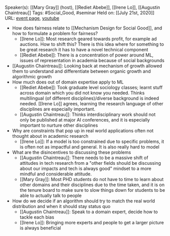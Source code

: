 Speaker(s): [[Mary Gray]] (host), [[Rediet Abebe]], [[Irene Lo]], [[Augustin Chaintreau]]
Tags: #Social_Good, #seminar
Held on: [[July 21st, 2020]]
URL: [event page](https://www.microsoft.com/en-us/research/event/frontiers-in-machine-learning-2020/#!tuesday-july-21), [youtube](https://www.youtube.com/watch?v=ABBQ1J2PaeA&feature=emb_logo)
- How does fairness relate to [[Mechanism Design for Social Good]], and how to formulate a problem for fairness?
    - [[Irene Lo]]: Most research geared towards profit, for example ad auctions. How to shift this? There is this idea where for something to be great research it has to have a novel technical component 
    - [[Rediet Abebe]]: There is a concentration of power around ML, issues of representation in academia because of social backgrounds
- [[Augustin Chaintreau]]: Looking back at mechanism of growth allowed them to understand and differentiate between organic growth and algorithmic growth
- How much does out of domain expertise apply to ML
    - [[Rediet Abebe]]: Took graduate level sociology classes; learnt stuff across domain which you did not know you needed. Thinks multilingual (of different disciplines)/diverse background is indeed needed. [[Irene Lo]] agrees, learning the research language of other disciplines are especially important.
    - [[Augustin Chaintreau]]: Thinks interdisciplinary work should not only be published at major AI conferences, and it is especially important to nurture other disciplines
- Why are constraints that pop up in real world applications often not thought about in academic research
    - [[Irene Lo]]: If a model is too constrained due to specific problems, it is often not as impactful and general. It is also really hard to model
- What are the disincentives to discussing these problems
    - [[Augustin Chaintreau]]: There needs to be a massive shift of attitudes in tech research from a "other fields should be discussing about our impacts and tech is always good" mindset to a more mindful and considerable attitude. 
    - [[Mary Gray]]: Most PHD students do not have to time to learn about other domains and their disciplines due to the time taken, and it is on the tenure board to make sure to slow things down for students to be able to actually talk to people
- How do we decide if an algorithm should try to match the real world distribution and when it should stay status quo
    - [[Augustin Chaintreau]]: Speak to a domain expert, decide how to tackle each bias
    - [[Irene Lo]]: Bringing more experts and people to get a larger picture is always beneficial  
